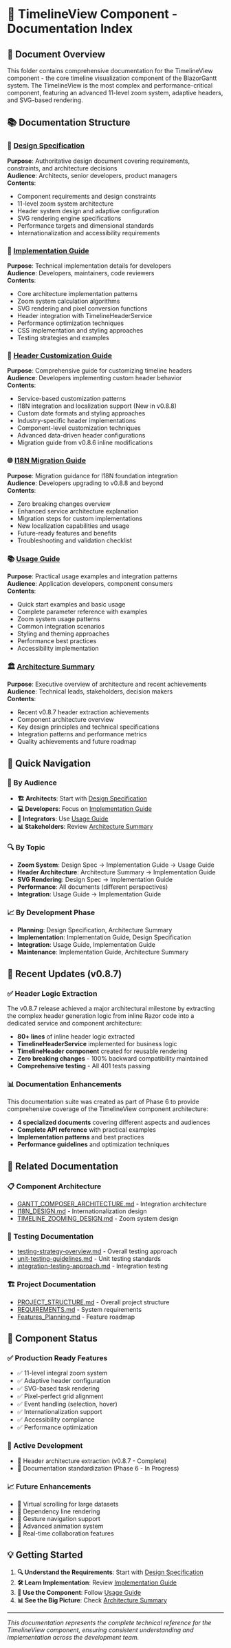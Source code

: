 # 📑 TimelineView Component - Documentation Index

## 📖 **Document Overview**

This folder contains comprehensive documentation for the TimelineView component - the core timeline visualization component of the BlazorGantt system. The TimelineView is the most complex and performance-critical component, featuring an advanced 11-level zoom system, adaptive headers, and SVG-based rendering.

## 📚 **Documentation Structure**

### **🎯 [Design Specification](./TIMELINEVIEW_DESIGN_SPECIFICATION.md)**
**Purpose**: Authoritative design document covering requirements, constraints, and architecture decisions  
**Audience**: Architects, senior developers, product managers  
**Contents**:
- Component requirements and design constraints
- 11-level zoom system architecture
- Header system design and adaptive configuration
- SVG rendering engine specifications
- Performance targets and dimensional standards
- Internationalization and accessibility requirements

### **🔧 [Implementation Guide](./TIMELINEVIEW_IMPLEMENTATION_GUIDE.md)**
**Purpose**: Technical implementation details for developers  
**Audience**: Developers, maintainers, code reviewers  
**Contents**:
- Core architecture implementation patterns
- Zoom system calculation algorithms
- SVG rendering and pixel conversion functions
- Header integration with TimelineHeaderService
- Performance optimization techniques
- CSS implementation and styling approaches
- Testing strategies and examples

### **🎨 [Header Customization Guide](./TIMELINEHEADER_CUSTOMIZATION_GUIDE.md)**
**Purpose**: Comprehensive guide for customizing timeline headers  
**Audience**: Developers implementing custom header behavior  
**Contents**:
- Service-based customization patterns
- I18N integration and localization support (New in v0.8.8)
- Custom date formats and styling approaches
- Industry-specific header implementations
- Component-level customization techniques
- Advanced data-driven header configurations
- Migration guide from v0.8.6 inline modifications

### **🌐 [I18N Migration Guide](./I18N_MIGRATION_GUIDE.md)**
**Purpose**: Migration guidance for I18N foundation integration  
**Audience**: Developers upgrading to v0.8.8 and beyond  
**Contents**:
- Zero breaking changes overview
- Enhanced service architecture explanation
- Migration steps for custom implementations
- New localization capabilities and usage
- Future-ready features and benefits
- Troubleshooting and validation checklist

### **📚 [Usage Guide](./TIMELINEVIEW_USAGE_GUIDE.md)**
**Purpose**: Practical usage examples and integration patterns  
**Audience**: Application developers, component consumers  
**Contents**:
- Quick start examples and basic usage
- Complete parameter reference with examples
- Zoom system usage patterns
- Common integration scenarios
- Styling and theming approaches
- Performance best practices
- Accessibility implementation

### **🏛️ [Architecture Summary](./TIMELINEVIEW_ARCHITECTURE_SUMMARY.md)**
**Purpose**: Executive overview of architecture and recent achievements  
**Audience**: Technical leads, stakeholders, decision makers  
**Contents**:
- Recent v0.8.7 header extraction achievements
- Component architecture overview
- Key design principles and technical specifications
- Integration patterns and performance metrics
- Quality achievements and future roadmap

## 🎯 **Quick Navigation**

### **👥 By Audience**
- **🏗️ Architects**: Start with [Design Specification](./TIMELINEVIEW_DESIGN_SPECIFICATION.md)
- **💻 Developers**: Focus on [Implementation Guide](./TIMELINEVIEW_IMPLEMENTATION_GUIDE.md)
- **🔧 Integrators**: Use [Usage Guide](./TIMELINEVIEW_USAGE_GUIDE.md)
- **📊 Stakeholders**: Review [Architecture Summary](./TIMELINEVIEW_ARCHITECTURE_SUMMARY.md)

### **🔍 By Topic**
- **Zoom System**: Design Spec → Implementation Guide → Usage Guide
- **Header Architecture**: Architecture Summary → Implementation Guide
- **SVG Rendering**: Design Spec → Implementation Guide
- **Performance**: All documents (different perspectives)
- **Integration**: Usage Guide → Implementation Guide

### **📈 By Development Phase**
- **Planning**: Design Specification, Architecture Summary
- **Implementation**: Implementation Guide, Design Specification
- **Integration**: Usage Guide, Implementation Guide
- **Maintenance**: Implementation Guide, Architecture Summary

## 🎉 **Recent Updates (v0.8.7)**

### **✅ Header Logic Extraction**
The v0.8.7 release achieved a major architectural milestone by extracting the complex header generation logic from inline Razor code into a dedicated service and component architecture:

- **80+ lines** of inline header logic extracted
- **TimelineHeaderService** implemented for business logic
- **TimelineHeader component** created for reusable rendering
- **Zero breaking changes** - 100% backward compatibility maintained
- **Comprehensive testing** - All 401 tests passing

### **📊 Documentation Enhancements**
This documentation suite was created as part of Phase 6 to provide comprehensive coverage of the TimelineView component architecture:

- **4 specialized documents** covering different aspects and audiences
- **Complete API reference** with practical examples
- **Implementation patterns** and best practices
- **Performance guidelines** and optimization techniques

## 🔗 **Related Documentation**

### **📋 Component Architecture**
- [GANTT_COMPOSER_ARCHITECTURE.md](../GANTT_COMPOSER_ARCHITECTURE.md) - Integration architecture
- [I18N_DESIGN.md](../I18N_DESIGN.md) - Internationalization design
- [TIMELINE_ZOOMING_DESIGN.md](../TIMELINE_ZOOMING_DESIGN.md) - Zoom system design

### **🧪 Testing Documentation**
- [testing-strategy-overview.md](../../../testing/testing-strategy-overview.md) - Overall testing approach
- [unit-testing-guidelines.md](../../../testing/unit-testing-guidelines.md) - Unit testing standards
- [integration-testing-approach.md](../../../testing/integration-testing-approach.md) - Integration testing

### **🏗️ Project Documentation**
- [PROJECT_STRUCTURE.md](../../../../PROJECT_STRUCTURE.md) - Overall project structure
- [REQUIREMENTS.md](../../../../REQUIREMENTS.md) - System requirements
- [Features_Planning.md](../../../../Features_Planning.md) - Feature roadmap

## 🎯 **Component Status**

### **✅ Production Ready Features**
- ✅ 11-level integral zoom system
- ✅ Adaptive header configuration
- ✅ SVG-based task rendering
- ✅ Pixel-perfect grid alignment
- ✅ Event handling (selection, hover)
- ✅ Internationalization support
- ✅ Accessibility compliance
- ✅ Performance optimization

### **🔄 Active Development**
- 🔄 Header architecture extraction (v0.8.7 - Complete)
- 🔄 Documentation standardization (Phase 6 - In Progress)

### **📈 Future Enhancements**
- 📅 Virtual scrolling for large datasets
- 📅 Dependency line rendering
- 📅 Gesture navigation support
- 📅 Advanced animation system
- 📅 Real-time collaboration features

## 💡 **Getting Started**

1. **🔍 Understand the Requirements**: Start with [Design Specification](./TIMELINEVIEW_DESIGN_SPECIFICATION.md)
2. **🛠️ Learn Implementation**: Review [Implementation Guide](./TIMELINEVIEW_IMPLEMENTATION_GUIDE.md)
3. **🚀 Use the Component**: Follow [Usage Guide](./TIMELINEVIEW_USAGE_GUIDE.md)
4. **📊 See the Big Picture**: Check [Architecture Summary](./TIMELINEVIEW_ARCHITECTURE_SUMMARY.md)

---

*This documentation represents the complete technical reference for the TimelineView component, ensuring consistent understanding and implementation across the development team.*
